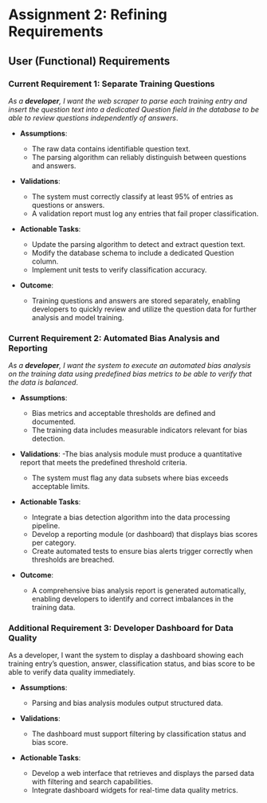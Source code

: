 # Assignment 2: Refining Requirements

## User (Functional) Requirements 
### Current Requirement 1: Separate Training Questions
_As a **developer**, I want the web scraper to parse each training entry and insert the question text into a dedicated Question field in the database to be able to review questions independently of answers_.

- **Assumptions**:
  - The raw data contains identifiable question text.
  - The parsing algorithm can reliably distinguish between questions and answers.
- **Validations**:
  - The system must correctly classify at least 95% of entries as questions or answers.
  - A validation report must log any entries that fail proper classification.

- **Actionable Tasks**:
  - Update the parsing algorithm to detect and extract question text.
  - Modify the database schema to include a dedicated Question column.
  - Implement unit tests to verify classification accuracy.

- **Outcome**:
  - Training questions and answers are stored separately, enabling developers to quickly review and utilize the question data for further analysis and model training.

### Current Requirement 2: Automated Bias Analysis and Reporting
_As a **developer**, I want the system to execute an automated bias analysis on the training data using predefined bias metrics to be able to verify that the data is balanced_.

- **Assumptions**:
  - Bias metrics and acceptable thresholds are defined and documented.
  - The training data includes measurable indicators relevant for bias detection.
- **Validations**:
  -The bias analysis module must produce a quantitative report that meets the predefined threshold criteria.
  - The system must flag any data subsets where bias exceeds acceptable limits.

- **Actionable Tasks**:
  - Integrate a bias detection algorithm into the data processing pipeline.
  - Develop a reporting module (or dashboard) that displays bias scores per category.
  - Create automated tests to ensure bias alerts trigger correctly when thresholds are breached.

- **Outcome**:
  - A comprehensive bias analysis report is generated automatically, enabling developers to identify and correct imbalances in the training data.

### Additional Requirement 3: Developer Dashboard for Data Quality
As a developer, I want the system to display a dashboard showing each training entry’s question, answer, classification status, and bias score to be able to verify data quality immediately.

- **Assumptions**:
  - Parsing and bias analysis modules output structured data.
- **Validations**:
  - The dashboard must support filtering by classification status and bias score.

- **Actionable Tasks**:
  - Develop a web interface that retrieves and displays the parsed data with filtering and search capabilities.
  - Integrate dashboard widgets for real-time data quality metrics.

